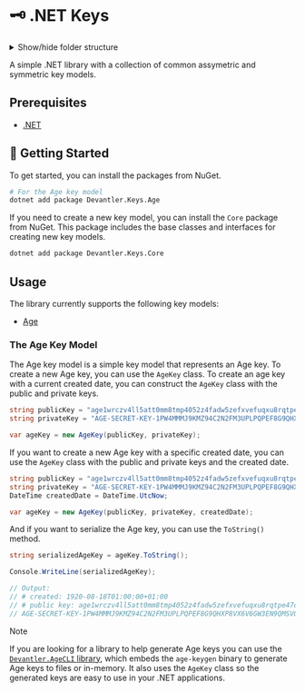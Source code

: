 # 🗝️ .NET Keys

<details>
  <summary>Show/hide folder structure</summary>

<!-- readme-tree start -->
```
.
├── .github
│   └── workflows
├── Devantler.Keys.Age
├── Devantler.Keys.Age.Tests
│   └── AgeKeyTests
└── Devantler.Keys.Core

6 directories
```
<!-- readme-tree end -->

</details>

A simple .NET library with a collection of common assymetric and symmetric key models.

## Prerequisites

- [.NET](https://dotnet.microsoft.com/en-us/)

## 🚀 Getting Started

To get started, you can install the packages from NuGet.

```bash
# For the Age key model
dotnet add package Devantler.Keys.Age
```

If you need to create a new key model, you can install the `Core` package from NuGet. This package includes the base classes and interfaces for creating new key models.

```bash
dotnet add package Devantler.Keys.Core
```

## Usage

The library currently supports the following key models:

- [Age](#the-age-key-model)

### The Age Key Model

The Age key model is a simple key model that represents an Age key. To create a new Age key, you can use the `AgeKey` class. To create an age key with a current created date, you can construct the `AgeKey` class with the public and private keys.

```csharp
string publicKey = "age1wrczv4ll5att0mm8tmp4052z4fadw5zefxvefuqxu8rqtpe47chskk9dgn";
string privateKey = "AGE-SECRET-KEY-1PW4MMMJ9KMZ94C2N2FM3UPLPQPEF8G9QHXP8VX6V6GW3EN9QMSVQX0ATHQ";

var ageKey = new AgeKey(publicKey, privateKey);
```

If you want to create a new Age key with a specific created date, you can use the `AgeKey` class with the public and private keys and the created date.

```csharp
string publicKey = "age1wrczv4ll5att0mm8tmp4052z4fadw5zefxvefuqxu8rqtpe47chskk9dgn";
string privateKey = "AGE-SECRET-KEY-1PW4MMMJ9KMZ94C2N2FM3UPLPQPEF8G9QHXP8VX6V6GW3EN9QMSVQX0ATHQ";
DateTime createdDate = DateTime.UtcNow;

var ageKey = new AgeKey(publicKey, privateKey, createdDate);
```

And if you want to serialize the Age key, you can use the `ToString()` method.

```csharp
string serializedAgeKey = ageKey.ToString();

Console.WriteLine(serializedAgeKey);

// Output:
// # created: 1920-08-18T01:00:00+01:00
// # public key: age1wrczv4ll5att0mm8tmp4052z4fadw5zefxvefuqxu8rqtpe47chskk9dgn
// AGE-SECRET-KEY-1PW4MMMJ9KMZ94C2N2FM3UPLPQPEF8G9QHXP8VX6V6GW3EN9QMSVQX0ATHQ
```

> [!NOTE]
> If you are looking for a library to help generate Age keys you can use the [`Devantler.AgeCLI` library](https://github.com/devantler/dotnet-age-cli), which embeds the `age-keygen` binary to generate Age keys to files or in-memory. It also uses the `AgeKey` class so the generated keys are easy to use in your .NET applications.
